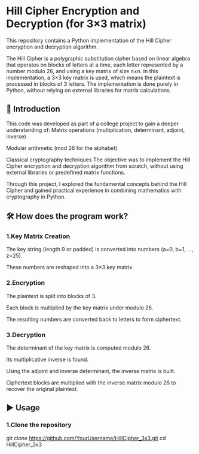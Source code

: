 # Hill Cipher Encryption and Decryption (for 3×3 matrix)
This repository contains a Python implementation of the Hill Cipher encryption and decryption algorithm.

The Hill Cipher is a polygraphic substitution cipher based on linear algebra that operates on blocks of letters at a time, each letter represented by a number modulo 26, and using a key matrix of size n×n.
In this implementation, a 3×3 key matrix is used, which means the plaintext is processed in blocks of 3 letters. The implementation is done purely in Python, without relying on external libraries for matrix calculations.

## 📖 Introduction
This code was developed as part of a college project to gain a deeper understanding of:
Matrix operations (multiplication, determinant, adjoint, inverse)

Modular arithmetic (mod 26 for the alphabet)

Classical cryptography techniques
The objective was to implement the Hill Cipher encryption and decryption algorithm from scratch, without using external libraries or predefined matrix functions.

Through this project, I explored the fundamental concepts behind the Hill Cipher and gained practical experience in combining mathematics with cryptography in Python.

## 🛠 How does the program work?
### 1.Key Matrix Creation
The key string (length 9 or padded) is converted into numbers (a=0, b=1, ..., z=25).

These numbers are reshaped into a 3×3 key matrix.

### 2.Encryption
The plaintext is split into blocks of 3.

Each block is multiplied by the key matrix under modulo 26.

The resulting numbers are converted back to letters to form ciphertext.

### 3.Decryption
The determinant of the key matrix is computed modulo 26.

Its multiplicative inverse is found.

Using the adjoint and inverse determinant, the inverse matrix is built.

Ciphertext blocks are multiplied with the inverse matrix modulo 26 to recover the original plaintext.


## ▶️ Usage
### 1.Clone the repository
git clone https://github.com/YourUsername/HillCipher_3x3.git
cd HillCipher_3x3


